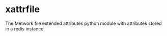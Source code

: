 # xattrfile
The Metwork file extended attributes python module with attributes stored in a redis instance
